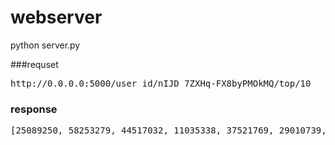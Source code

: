 #  webserver

python server.py

###requset

<pre>http://0.0.0.0:5000/user_id/nIJD_7ZXHq-FX8byPMOkMQ/top/10</pre>

### response

<pre>[25089250, 58253279, 44517032, 11035338, 37521769, 29010739, 89330021, 10711159, 41735579, 51443775]</pre>